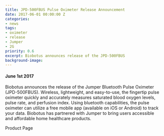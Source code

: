 ```yaml
---
title: JPD-500FBUS Pulse Oximeter Release Announcement
date: 2017-06-01 00:00:00 Z
categories:
- news
tags:
- oximeter
- release
- Jumper
- 2G
priority: 0.6
excerpt: Biobotus announces release of the JPD-500FBUS
background-image: 
---
```


#### June 1st 2017 

Biobotus announces the release of the Jumper Bluetooth Pulse Oximeter (JPD-500FBUS).  Wireless, lightweight, and easy-to-use, the fingertip pulse oximeter quickly and accurately measures saturated blood oxygen levels, pulse rate, and perfusion index.  Using bluetooth capabilities, the pulse oximeter can utilize a free mobile app (available on iOS or Android) to track your data.  Biobotus has partnered with Jumper to bring users accessible and affordable home healthcare products.

Product Page
